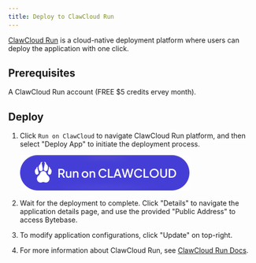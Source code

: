 ```yaml
---
title: Deploy to ClawCloud Run
---
```


[ClawCloud Run](https://run.claw.cloud/) is a cloud-native deployment platform where users can deploy the application with one click.

## Prerequisites

A ClawCloud Run account (FREE $5 credits ervey month).

## Deploy

1. Click `Run on ClawCloud` to navigate ClawCloud Run platform, and then select "Deploy App" to initiate the deployment process.

   [![Run on ClawCloud](https://raw.githubusercontent.com/ClawCloud/Run-Template/refs/heads/main/Run-on-ClawCloud.svg)](https://template.run.claw.cloud/?referralCode=S5I3AOKDXXX0&openapp=system-fastdeploy%3FtemplateName%3Dbytebase)

2. Wait for the deployment to complete. Click "Details" to navigate the application details page, and use the provided "Public Address" to access Bytebase.

3. To modify application configurations, click "Update" on top-right.

4. For more information about ClawCloud Run, see [ClawCloud Run Docs](https://docs.run.claw.cloud/).
